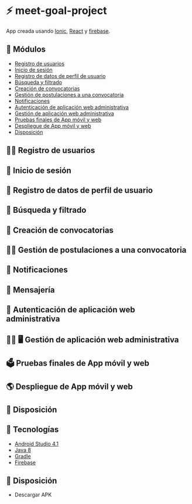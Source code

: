 # :zap: meet-goal-project

App creada usando [Ionic](https://ionicframework.com/), [React](https://reactjs.org/) y [firebase](https://firebase.google.com/docs).

## :page_facing_up: Módulos

* [Registro de usuarios](#-registro-de-usuarios)
* [Inicio de sesión](#-inicio-de-sesión)
* [Registro de datos de perfil de usuario](#-registro-de-datos-de-perfil-de-usuario)
* [Búsqueda y filtrado](#-búsqueda-y-filtrado)
* [Creación de convocatorias](#-creación-de-convocatorias)
* [Gestión de postulaciones a una convocatoria](#-gestión-de-postulaciones-a-una-convocatoria)
* [Notificaciones](#-notificaciones)
* [Autenticación de aplicación web administrativa](#-autenticación-de-aplicación-web-administrativa)
* [Gestión de aplicación web administrativa](#-gestión-de-aplicación-web-administrativa)
* [Pruebas finales de App móvil y web](#-pruebas-finales-de-App-móvil-y-web)
* [Despliegue de App móvil y web](#-despliegue-de-app-móvil-y-web)
* [Disposición](#-disposición)

## 👨‍💻 Registro de usuarios


## 📲 Inicio de sesión

## 💁 Registro de datos de perfil de usuario
## 🔎 Búsqueda y filtrado
## 📂 Creación de convocatorias
## 👨‍💼 Gestión de postulaciones a una convocatoria
## 🔔 Notificaciones
## 📨 Mensajería
## 🔐 Autenticación de aplicación web administrativa
## 👨‍💼 🖥️ Gestión de aplicación web administrativa
## 🗳️ Pruebas finales de App móvil y web
## 🌎 Despliegue de App móvil y web
## 💾 Disposición

## :signal_strength: Tecnologías

* [Android Studio 4.1](https://developer.android.com/)
* [Java 8](https://www.oracle.com/index.html)
* [Gradle](https://gradle.org/)
* [Firebase](https://firebase.google.com/docs)


## :floppy_disk: Disposición

* Descargar APK
